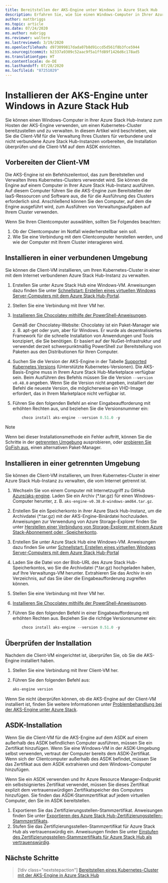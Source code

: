 ```yaml
---
title: Bereitstellen der AKS-Engine unter Windows in Azure Stack Hub
description: Erfahren Sie, wie Sie einen Windows-Computer in Ihrer Azure Stack Hub-Instanz zum Hosten der AKS-Engine verwenden, um einen Kubernetes-Cluster bereitzustellen und zu verwalten.
author: mattbriggs
ms.topic: article
ms.date: 07/24/2020
ms.author: mabrigg
ms.reviewer: waltero
ms.lastreviewed: 3/19/2020
ms.openlocfilehash: d973099817dada07b8d91ccd5d561f8b3fce5944
ms.sourcegitcommit: b2337a9309c52aac9f5a1ffd89f1426d6c178ad5
ms.translationtype: HT
ms.contentlocale: de-DE
ms.lasthandoff: 07/28/2020
ms.locfileid: "87251029"
---
```

# <a name="install-the-aks-engine-on-windows-in-azure-stack-hub"></a>Installieren der AKS-Engine unter Windows in Azure Stack Hub

Sie können einen Windows-Computer in Ihrer Azure Stack Hub-Instanz zum Hosten der AKS-Engine verwenden, um einen Kubernetes-Cluster bereitzustellen und zu verwalten. In diesem Artikel wird beschrieben, wie Sie die Client-VM für die Verwaltung Ihres Clusters für verbundene und nicht verbundene Azure Stack Hub-Instanzen vorbereiten, die Installation überprüfen und die Client-VM auf dem ASDK einrichten.

## <a name="prepare-the-client-vm"></a>Vorbereiten der Client-VM

Die AKS-Engine ist ein Befehlszeilentool, das zum Bereitstellen und Verwalten Ihres Kubernetes-Clusters verwendet wird. Sie können die Engine auf einem Computer in Ihrer Azure Stack Hub-Instanz ausführen. Auf diesem Computer führen Sie die AKS-Engine zum Bereitstellen der IaaS-Ressourcen und Software aus, die für die Ausführung des Clusters erforderlich sind. Anschließend können Sie den Computer, auf dem die Engine ausgeführt wird, zum Ausführen von Verwaltungsaufgaben auf Ihrem Cluster verwenden.

Wenn Sie Ihren Clientcomputer auswählen, sollten Sie Folgendes beachten:

1. Ob der Clientcomputer im Notfall wiederherstellbar sein soll.
3. Wie Sie eine Verbindung mit dem Clientcomputer herstellen werden, und wie der Computer mit Ihrem Cluster interagieren wird.

## <a name="install-in-a-connected-environment"></a>Installieren in einer verbundenen Umgebung

Sie können die Client-VM installieren, um Ihren Kubernetes-Cluster in einer mit dem Internet verbundenen Azure Stack Hub-Instanz zu verwalten.

1. Erstellen Sie unter Azure Stack Hub eine Windows-VM. Anweisungen dazu finden Sie unter [Schnellstart: Erstellen eines virtuellen Windows Server-Computers mit dem Azure Stack Hub-Portal](./azure-stack-quick-windows-portal.md).
2. Stellen Sie eine Verbindung mit Ihrer VM her.
3. [Installieren Sie Chocolatey mithilfe der PowerShell-Anweisungen](https://chocolatey.org/install#install-with-powershellexe). 

    Gemäß der Chocolatey-Website: Chocolatey ist ein Paket-Manager wie z. B. apt-get oder yum, aber für Windows. Er wurde als dezentralisiertes Framework für die schnelle Installation von Anwendungen und Tools konzipiert, die Sie benötigen. Er basiert auf der NuGet-Infrastruktur und verwendet derzeit schwerpunktmäßig PowerShell zur Bereitstellung von Paketen aus den Distributionen für Ihren Computer.
4. Suchen Sie die Version der AKS-Engine in der Tabelle [Supported Kubernetes Versions](https://github.com/Azure/aks-engine/blob/master/docs/topics/azure-stack.md#supported-aks-engine-versions) (Unterstützte Kubernetes-Versionen). Die AKS-Basis-Engine muss in Ihrem Azure Stack Hub-Marketplace verfügbar sein. Beim Ausführen des Befehls müssen Sie die Version `--version v0.48.0` angeben. Wenn Sie die Version nicht angeben, installiert der Befehl die neueste Version, die möglicherweise ein VHD-Image erfordert, das in Ihrem Marketplace nicht verfügbar ist.
5. Führen Sie den folgenden Befehl an einer Eingabeaufforderung mit erhöhten Rechten aus, und beziehen Sie die Versionsnummer ein:

    ```PowerShell  
        choco install aks-engine --version 0.51.0 -y
    ```

> [!Note]  
> Wenn bei dieser Installationsmethode ein Fehler auftritt, können Sie die Schritte in der [getrennten Umgebung](#install-in-a-disconnected-environment) ausprobieren, oder [probieren Sie GoFish aus](azure-stack-kubernetes-aks-engine-troubleshoot.md#try-gofish), einen alternativen Paket-Manager.

## <a name="install-in-a-disconnected-environment"></a>Installieren in einer getrennten Umgebung

Sie können die Client-VM installieren, um Ihren Kubernetes-Cluster in einer Azure Stack Hub-Instanz zu verwalten, die vom Internet getrennt ist.

1.  Wechseln Sie von einem Computer mit Internetzugriff zu GitHub [Azure/aks-engine](https://github.com/Azure/aks-engine/releases/latest). Laden Sie ein Archiv (*.tar.gz) für einen Windows-Computer herunter, z. B. `aks-engine-v0.38.8-windows-amd64.tar.gz`.

2.  Erstellen Sie ein Speicherkonto in ihrer Azure Stack Hub-Instanz, um die Archivdatei (*.tar.gz) mit der AKS-Engine-Binärdatei hochzuladen. Anweisungen zur Verwendung von Azure Storage-Explorer finden Sie unter [Herstellen einer Verbindung von Storage-Explorer mit einem Azure Stack-Abonnement oder -Speicherkonto](./azure-stack-storage-connect-se.md).

3. Erstellen Sie unter Azure Stack Hub eine Windows-VM. Anweisungen dazu finden Sie unter [Schnellstart: Erstellen eines virtuellen Windows Server-Computers mit dem Azure Stack Hub-Portal](./azure-stack-quick-windows-portal.md)

4.  Laden Sie die Datei von der Blob-URL des Azure Stack Hub-Speicherkontos, wo Sie die Archivdatei (*.tar.gz) hochgeladen haben, auf Ihre Verwaltungs-VM herunter. Extrahieren Sie das Archiv in ein Verzeichnis, auf das Sie über die Eingabeaufforderung zugreifen können.

5. Stellen Sie eine Verbindung mit Ihrer VM her.

6. [Installieren Sie Chocolatey mithilfe der PowerShell-Anweisungen](https://chocolatey.org/install#install-with-powershellexe). 

7.  Führen Sie den folgenden Befehl in einer Eingabeaufforderung mit erhöhten Rechten aus. Beziehen Sie die richtige Versionsnummer ein:

    ```PowerShell  
        choco install aks-engine --version 0.51.0 -y
    ```

## <a name="verify-the-installation"></a>Überprüfen der Installation

Nachdem die Client-VM eingerichtet ist, überprüfen Sie, ob Sie die AKS-Engine installiert haben.

1. Stellen Sie eine Verbindung mit Ihrer Client-VM her.
2. Führen Sie den folgenden Befehl aus:

    ```PowerShell  
    aks-engine version
    ```

Wenn Sie nicht überprüfen können, ob die AKS-Engine auf der Client-VM installiert ist, finden Sie weitere Informationen unter [Problembehandlung bei der AKS-Engine unter Azure Stack](azure-stack-kubernetes-aks-engine-troubleshoot.md).


## <a name="asdk-installation"></a>ASDK-Installation

Wenn Sie die Client-VM für die AKS-Engine auf dem ASDK auf einem außerhalb des ASDK befindlichen Computer ausführen, müssen Sie ein Zertifikat hinzufügen. Wenn Sie eine Windows-VM in der ASDK-Umgebung selbst verwenden, vertraut der Computer bereits dem ASDK-Zertifikat. Wenn sich der Clientcomputer außerhalb des ASDK befindet, müssen Sie das Zertifikat aus dem ASDK extrahieren und dem Windows-Computer hinzufügen.

Wenn Sie ein ASDK verwenden und Ihr Azure Resource Manager-Endpunkt ein selbstsigniertes Zertifikat verwendet, müssen Sie dieses Zertifikat explizit dem vertrauenswürdigen Zertifikatspeicher des Computers hinzufügen. Sie finden das ASDK-Stammzertifikat auf jedem virtuellen Computer, den Sie im ASDK bereitstellen.

1. Exportieren Sie das Zertifizierungsstellen-Stammzertifikat. Anweisungen finden Sie unter [Exportieren des Azure Stack Hub-Zertifizierungsstellen-Stammzertifikats](./azure-stack-version-profiles-azurecli2.md#export-the-azure-stack-hub-ca-root-certificate).
2. Stufen Sie das Zertifizierungsstellen-Stammzertifikat für Azure Stack Hub als vertrauenswürdig ein. Anweisungen finden Sie unter [Einstufen des Zertifizierungsstellen-Stammzertifikats für Azure Stack Hub als vertrauenswürdig](./azure-stack-version-profiles-azurecli2.md#trust-the-azure-stack-hub-ca-root-certificate).

## <a name="next-steps"></a>Nächste Schritte

> [!div class="nextstepaction"]
> [Bereitstellen eines Kubernetes-Cluster mit der AKS-Engine in Azure Stack Hub](azure-stack-kubernetes-aks-engine-deploy-cluster.md)
